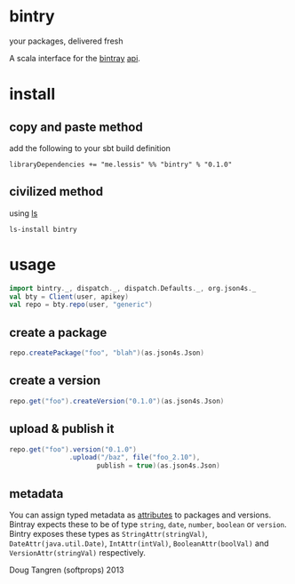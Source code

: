 # bintry

your packages, delivered fresh

A scala interface for the [bintray](https://bintray.com) [api](https://bintray.com/docs/api.html).

# install

## copy and paste method

add the following to your sbt build definition

    libraryDependencies += "me.lessis" %% "bintry" % "0.1.0"

## civilized method

using [ls](https://github.com/softprops/ls#readme)

    ls-install bintry

# usage

```scala
import bintry._, dispatch._, dispatch.Defaults._, org.json4s._
val bty = Client(user, apikey)
val repo = bty.repo(user, "generic")
```

## create a package

```scala
repo.createPackage("foo", "blah")(as.json4s.Json)
```


## create a version

```scala
repo.get("foo").createVersion("0.1.0")(as.json4s.Json)
```

## upload & publish it

```scala
repo.get("foo").version("0.1.0")
               .upload("/baz", file("foo_2.10"),
                      publish = true)(as.json4s.Json)
```

## metadata

You can assign typed metadata as [attributes](https://bintray.com/docs/api.html#_attributes) to packages and versions.
Bintray expects these to be of type `string`, `date`, `number`, `boolean` or `version`. Bintry exposes these types as
`StringAttr(stringVal)`, `DateAttr(java.util.Date)`, `IntAttr(intVal)`, `BooleanAttr(boolVal)` and  `VersionAttr(stringVal)` respectively.


Doug Tangren (softprops) 2013
